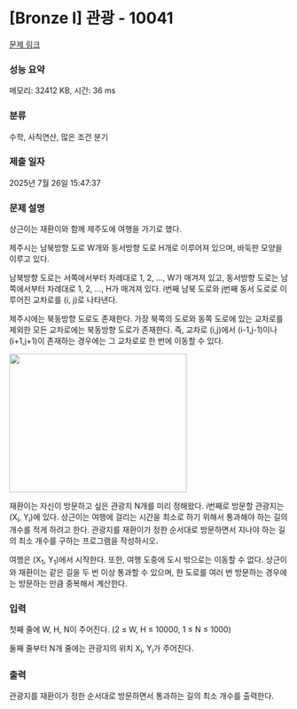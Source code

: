 # [Bronze I] 관광 - 10041 

[문제 링크](https://www.acmicpc.net/problem/10041) 

### 성능 요약

메모리: 32412 KB, 시간: 36 ms

### 분류

수학, 사칙연산, 많은 조건 분기

### 제출 일자

2025년 7월 26일 15:47:37

### 문제 설명

<p>상근이는 재환이와 함께 제주도에 여행을 가기로 했다.</p>

<p>제주시는 남북방향 도로 W개와 동서방향 도로 H개로 이루어져 있으며, 바둑판 모양을 이루고 있다.</p>

<p>남북방향 도로는 서쪽에서부터 차례대로 1, 2, ..., W가 매겨져 있고, 동서방향 도로는 남쪽에서부터 차례대로 1, 2, ..., H가 매겨져 있다. i번째 남북 도로와 j번째 동서 도로로 이루어진 교차로를 (i, j)로 나타낸다.</p>

<p>제주시에는 북동방향 도로도 존재한다. 가장 북쪽의 도로와 동쪽 도로에 있는 교차로를 제외한 모든 교차로에는 북동방향 도로가 존재한다. 즉, 교차로 (i,j)에서 (i-1,j-1)이나 (i+1,j+1)이 존재하는 경우에는 그 교차로로 한 번에 이동할 수 있다.</p>

<p><img alt="" src="https://www.acmicpc.net/upload/images/2014-yo-t3-fig01-ko.png" style="height:250px; width:320px"></p>

<p>재환이는 자신이 방문하고 싶은 관광지 N개를 미리 정해왔다. i번째로 방문할 관광지는 (X<sub>i</sub>, Y<sub>i</sub>)에 있다. 상근이는 여행에 걸리는 시간을 최소로 하기 위해서 통과해야 하는 길의 개수를 적게 하려고 한다. 관광지를 재환이가 정한 순서대로 방문하면서 지나야 하는 길의 최소 개수를 구하는 프로그램을 작성하시오.</p>

<p>여행은 (X<sub>1</sub>, Y<sub>1</sub>)에서 시작한다. 또한, 여행 도중에 도시 밖으로는 이동할 수 없다. 상근이와 재환이는 같은 길을 두 번 이상 통과할 수 있으며, 한 도로를 여러 번 방문하는 경우에는 방문하는 만큼 중복해서 계산한다.</p>

### 입력 

 <p>첫째 줄에 W, H, N이 주어진다. (2 ≤ W, H ≤ 10000, 1 ≤ N ≤ 1000)</p>

<p>둘째 줄부터 N개 줄에는 관광지의 위치 X<sub>i</sub>, Y<sub>i</sub>가 주어진다.</p>

### 출력 

 <p>관광지를 재환이가 정한 순서대로 방문하면서 통과하는 길의 최소 개수를 출력한다. </p>


